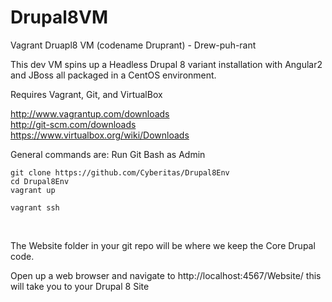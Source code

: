 Drupal8VM
=========

Vagrant Druapl8 VM (codename Druprant) - Drew-puh-rant

This dev VM spins up a Headless Drupal 8 variant installation with Angular2 and JBoss all packaged in a CentOS environment.

Requires Vagrant, Git, and VirtualBox

http://www.vagrantup.com/downloads <br />
http://git-scm.com/downloads <br />
https://www.virtualbox.org/wiki/Downloads <br />

General commands are:
Run Git Bash as Admin
```
git clone https://github.com/Cyberitas/Drupal8Env
cd Drupal8Env 
vagrant up 

vagrant ssh
```
<br />

The Website folder in your git repo will be where we keep the Core Drupal code.

Open up a web browser and navigate to http://localhost:4567/Website/ this will take you to your Drupal 8 Site